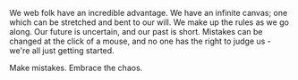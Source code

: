 

We web folk have an incredible advantage. We have an infinite canvas; one which can be stretched and bent to
our will. We make up the rules as we go along. Our future is uncertain, and our past is short. Mistakes can be
changed at the click of a mouse, and no one has the right to judge us - we're all just getting started.

Make mistakes. Embrace the chaos.